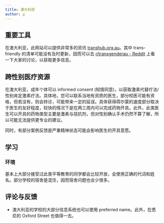 ```yaml
---
title: 澳大利亚
author: μ
---
```


## 重要工具

在澳大利亚，此网站可以提供非常多的资讯 [transhub.org.au](https://www.transhub.org.au/)。其中 trans-friendly 的清单可能没有及时更新，因而可以去 [r/transgenderau - Reddit](https://www.reddit.com/r/transgenderau/) 上看一下大家的讨论，以获取更多信息。

## 跨性别医疗资源

在澳大利亚，成年个体可以 informed consent (知情同意)，以获取激素代替疗法/性别肯定激素疗法。具体地，您可以联系当地有资质的医生，部分校医可能有资格，但若没有，则会转诊，可能带来一定的延误。具体获得荷尔蒙的速度部分取决于医生的友好程度，较快的情况下是在两三周内可以完成药物开具。此外，此类医生可以开具的药物类型主要是激素与拮抗剂，但对性别确认手术仍然不算了解，所以可能无法提供更专业的建议。

同时，有部分案例反馈是严重精神状态可能会影响医生的开具意愿。

## 学习

### 环境

基本上大部分接受过此类平等教育的同学都会比较开放，会使用正确的代词和姓名。部分学校的宿舍是混住，因而宿舍问题也会少很多。

## 评论与反馈

- 澳大利亚的学校的大部分信息系统也可以使用 preferred name。此外，在悉尼的 Oxford Street 也值得一去。
